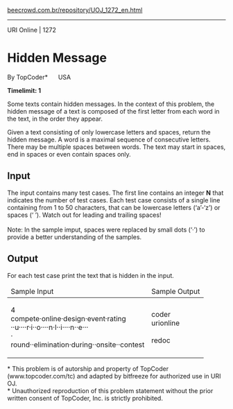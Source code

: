<p><a href="https://www.beecrowd.com.br/repository/UOJ_1272_en.html">beecrowd.com.br/repository/UOJ_1272_en.html</a></p><hr>
    <div>
      <span>URI Online | 1272</span>
      <h1>Hidden Message </h1>
      <div><p>
         By TopCoder* <img alt="" src="https://resources.beecrowd.com.br/gallery/images/flags/us.gif" style="width: 16px; height: 11px;"> USA</p>
      </div>
      <strong>Timelimit: 1</strong>
    </div>
    <div>
    <div>
      <p>
      Some texts contain hidden messages. In the context of this problem, the hidden message of a text is composed of the first letter from each word in the text, in the order they appear.</p>
      <p>
      Given a text consisting of only lowercase letters and spaces, return the hidden message. A word is a maximal sequence of consecutive letters. There may be multiple spaces between words. The text may start in spaces, end in spaces or even contain spaces only.</p>
    </div>
    <h2>Input</h2>
    <div>
      <p>
       The input contains many test cases. The first line contains an integer <strong>N</strong> that indicates the number of test cases. Each test case consists of a single line containing from 1 to 50 characters, that can be lowercase letters (‘a’-‘z’) or spaces (‘&nbsp;’). Watch out for leading and trailing spaces!<br><br>
       Note: In the sample imput, spaces were replaced by small dots (‘·’) to provide a better understanding of the samples.</p>
    </div>
    <h2>Output</h2>
    <div>
      <p>
       For each test case print the text that is hidden in the input.</p>
    </div>
    <div></div>
    <table>
      <thead>
        <tr>
          <td>Sample Input</td>
          <td>Sample Output</td>
        </tr>
      </thead>
      <tbody>
        <tr>
          <td>
            <p>
             4<br>
             compete·online·design·event·rating<br>
             ··u····r·i··o····n·l··i····n··e···<br>
             ·<br>
             round··elimination·during··onsite··contest<br></p>
          </td>
          <td>
            <p>
             coder<br>
             urionline<br>
            <br>
             redoc</p>
          </td>
        </tr>
      </tbody>
    </table>
    <p>
  </p><p>
   * This problem is of autorship and property of TopCoder (www.topcoder.com/tc) and adapted by bitfreeze for authorized use in URI OJ.<br>
   * Unauthorized reproduction of this problem statement without the prior written consent of TopCoder, Inc. is strictly prohibited.</p>
</div>